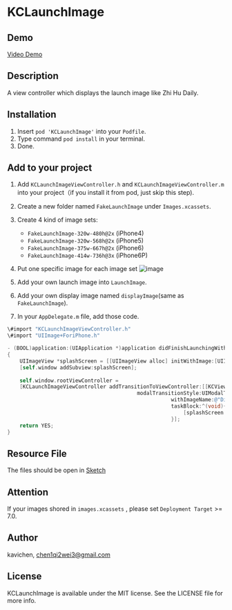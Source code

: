 KCLaunchImage
=======================================
## Demo
[Video Demo]( http://youtu.be/BcXP814WxGQ)

## Description

A view controller which displays the launch image like Zhi Hu Daily.

## Installation

1. Insert `pod 'KCLaunchImage'` into your `Podfile`.
2. Type command `pod install` in your terminal.
3. Done.

## Add to your project

1. Add `KCLaunchImageViewController.h` and `KCLaunchImageViewController.m` into your project（if you install it from pod, just skip this step).
2. Create a new folder named `FakeLaunchImage` under `Images.xcassets`.
3. Create 4 kind of image sets:
	* `FakeLaunchImage-320w-480h@2x` (iPhone4)
	* `FakeLaunchImage-320w-568h@2x` (iPhone5)
	* `FakeLaunchImage-375w-667h@2x` (iPhone6)
	* `FakeLaunchImage-414w-736h@3x` (iPhone6P)
	
4. Put one specific image for each image set
![image](http://ww3.sinaimg.cn/large/5f581355gw1evrebdsgagj210b0moady.jpg)

5. Add your own launch image into `LaunchImage`.
6. Add your own display image named `displayImage`(same as `FakeLaunchImage`).
7. In your `AppDelegate.m` file, add those code.

```objective-c
\#import "KCLaunchImageViewController.h"
\#import "UIImage+ForiPhone.h"

- (BOOL)application:(UIApplication *)application didFinishLaunchingWithOptions:(NSDictionary *)launchOptions
{
    UIImageView *splashScreen = [[UIImageView alloc] initWithImage:[UIImage autoSelectImageWithImageName:@"FakeLaunchImage"]];
    [self.window addSubview:splashScreen];
    
    self.window.rootViewController =
    [KCLaunchImageViewController addTransitionToViewController:[[KCViewController alloc] init]
                                          modalTransitionStyle:UIModalTransitionStyleCrossDissolve
                                                     withImageName:@"DisplayImage"
                                                     taskBlock:^(void){
                                                         [splashScreen removeFromSuperview];
                                                     }];
    return YES;
}
```

## Resource File

The files should be open in [Sketch](http://bohemiancoding.com/sketch/)

## Attention
If your images shored in `images.xcassets` , please set `Deployment Target` >= 7.0. 

## Author

kavichen, chen1qi2wei3@gmail.com

## License

KCLaunchImage is available under the MIT license. See the LICENSE file for more info.


